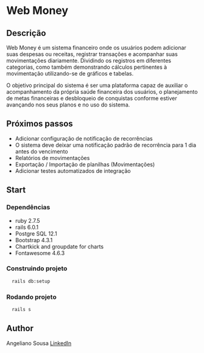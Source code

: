# Web Money

## Descrição
Web Money é um sistema financeiro onde os usuários podem adicionar
suas despesas ou receitas, registrar transações e acompanhar suas
movimentações diariamente. Dividindo os registros em diferentes categorias,
como também demonstrando cálculos pertinentes à movimentação
utilizando-se de gráficos e tabelas.

O objetivo principal do sistema é ser uma plataforma capaz de auxiliar o
acompanhamento da própria saúde financeira dos usuários, o planejamento de
metas financeiras e desbloqueio de conquistas conforme estiver avançando
nos seus planos e no uso do sistema.

## Próximos passos
* Adicionar configuração de notificação de recorrências
* O sistema deve deixar uma notificação padrão de recorrência para 1 dia antes do vencimento
* Relatórios de movimentações
* Exportação / Importação de planilhas (Movimentações)
* Adicionar testes automatizados de integração

## Start

### Dependências

* ruby 2.7.5
* rails 6.0.1
* Postgre SQL 12.1
* Bootstrap 4.3.1
* Chartkick and groupdate for charts
* Fontawesome 4.6.3

### Construindo projeto

~~~bash
  rails db:setup
~~~

### Rodando projeto

~~~bash
  rails s
~~~

## Author

Angeliano Sousa [LinkedIn](https://www.linkedin.com/in/angeliano-sousa/)
